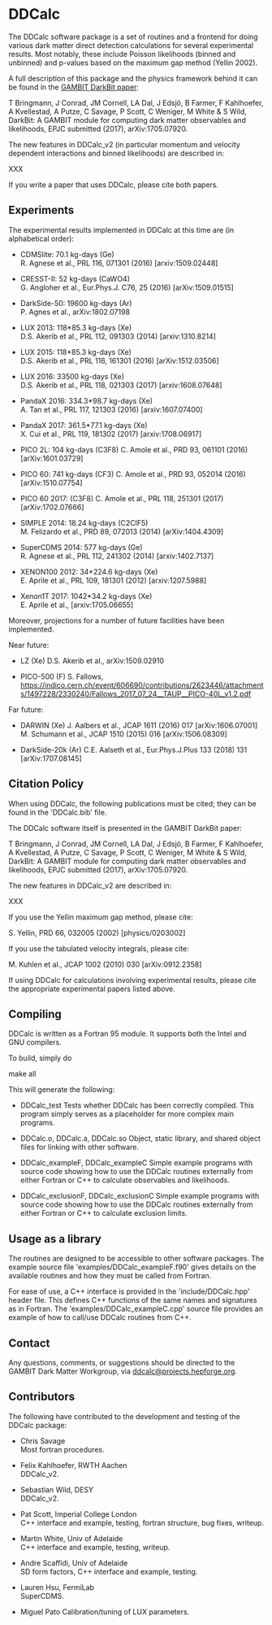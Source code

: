 DDCalc
======

The DDCalc software package is a set of routines and a frontend for
doing various dark matter direct detection calculations for several
experimental results.  Most notably, these include Poisson likelihoods
(binned and unbinned) and p-values based on the maximum gap method (Yellin 2002).

A full description of this package and the physics framework behind
it can be found in the [GAMBIT DarkBit paper](DarkBitPaper.pdf):

T Bringmann, J Conrad, JM Cornell, LA Dal, J Edsjö, B Farmer,
F Kahlhoefer, A Kvellestad, A Putze, C Savage, P Scott, C Weniger,
M White & S Wild, DarkBit: A GAMBIT module for computing dark matter
observables and likelihoods, EPJC submitted (2017), arXiv:1705.07920.

The new features in DDCalc_v2 (in particular momentum and velocity
dependent interactions and binned likelihoods) are described in:

XXX

If you write a paper that uses DDCalc, please cite both papers. 


Experiments
--

The experimental results implemented in DDCalc at this time are (in alphabetical order):

  * CDMSlite: 70.1 kg-days (Ge)  
    R. Agnese et al., PRL 116, 071301 (2016) [arxiv:1509.02448]

  * CRESST-II: 52 kg-days (CaWO4)  
    G. Angloher et al., Eur.Phys.J. C76, 25 (2016) [arXiv:1509.01515]

  * DarkSide-50: 19600 kg-days (Ar)  
    P. Agnes et al., arXiv:1802.07198

  * LUX 2013: 118*85.3 kg-days (Xe)  
    D.S. Akerib et al., PRL 112, 091303 (2014) [arxiv:1310.8214]

  * LUX 2015: 118*85.3 kg-days (Xe)  
    D.S. Akerib et al., PRL 116, 161301 (2016) [arXiv:1512.03506]

  * LUX 2016: 33500 kg-days (Xe)  
    D.S. Akerib et al., PRL 118, 021303 (2017) [arxiv:1608.07648]

  * PandaX 2016: 334.3*98.7 kg-days (Xe)  
    A. Tan et al., PRL 117, 121303 (2016) [arxiv:1607.07400]

  * PandaX 2017: 361.5*77.1 kg-days (Xe)  
    X. Cui et al., PRL 119, 181302 (2017) [arxiv:1708.06917]

  * PICO 2L: 104 kg-days (C3F8)
    C. Amole et al., PRD 93, 061101 (2016) [arXiv:1601.03729] 

  * PICO 60: 741 kg-days (CF3)
    C. Amole et al., PRD 93, 052014 (2016) [arXiv:1510.07754]  

  * PICO 60 2017: (C3F8)
    C. Amole et al., PRL 118, 251301 (2017) [arXiv:1702.07666]

  * SIMPLE 2014: 18.24 kg-days (C2ClF5)  
    M. Felizardo et al., PRD 89, 072013 (2014) [arXiv:1404.4309]

  * SuperCDMS 2014: 577 kg-days (Ge)  
    R. Agnese et al., PRL 112, 241302 (2014) [arxiv:1402.7137]

  * XENON100 2012: 34*224.6 kg-days (Xe)  
    E. Aprile et al., PRL 109, 181301 (2012) [arxiv:1207.5988]

  * Xenon1T 2017: 1042*34.2 kg-days (Xe)  
    E. Aprile et al., [arxiv:1705.06655]

Moreover, projections for a number of future facilities have been implemented.

Near future:

* LZ (Xe)
  D.S. Akerib et al., arXiv:1509.02910

* PICO-500 (F)
  S. Fallows, https://indico.cern.ch/event/606690/contributions/2623446/attachments/1497228/2330240/Fallows_2017_07_24__TAUP__PICO-40L_v1.2.pdf

Far future:

* DARWIN (Xe)
  J. Aalbers et al., JCAP 1611 (2016) 017 [arXiv:1606.07001]
  M. Schumann et al., JCAP 1510 (2015) 016 [arXiv:1506.08309]

* DarkSide-20k (Ar)
  C.E. Aalseth et al., Eur.Phys.J.Plus 133 (2018) 131 [arXiv:1707.08145]

Citation Policy
--

When using DDCalc, the following publications must be cited; they can be
found in the 'DDCalc.bib' file.

The DDCalc software itself is presented in the GAMBIT DarkBit paper:

T Bringmann, J Conrad, JM Cornell, LA Dal, J Edsjö, B Farmer,
F Kahlhoefer, A Kvellestad, A Putze, C Savage, P Scott, C Weniger,
M White & S Wild, DarkBit: A GAMBIT module for computing dark matter
observables and likelihoods, EPJC submitted (2017), arXiv:1705.07920.

The new features in DDCalc_v2 are described in:

XXX

If you use the Yellin maximum gap method, please cite:

  S. Yellin, PRD 66, 032005 (2002) [physics/0203002]  

If you use the tabulated velocity integrals, please cite:

  M. Kuhlen et al., JCAP 1002 (2010) 030 [arXiv:0912.2358]

If using DDCalc for calculations involving experimental results,
please cite the appropriate experimental papers listed above.


Compiling
---------

DDCalc is written as a Fortran 95 module.  It supports both the  Intel
and GNU compilers.

To build, simply do

  make all

This will generate the following:

  * DDCalc_test
    Tests whether DDCalc has been correctly compiled. This program simply serves as a placeholder for more complex main programs.

  * DDCalc.o, DDCalc.a, DDCalc.so
    Object, static library, and shared object files for linking
    with other software.

  * DDCalc_exampleF, DDCalc_exampleC
    Simple example programs with source code showing how to use
    the DDCalc routines externally from either Fortran or C++ to 
    calculate observables and likelihoods.

  * DDCalc_exclusionF, DDCalc_exclusionC
    Simple example programs with source code showing how to use
    the DDCalc routines externally from either Fortran or C++ to
    calculate exclusion limits.

Usage as a library
---------------

The routines are designed to be accessible to other software packages.
The example source file 'examples/DDCalc_exampleF.f90' gives details
on the available routines and how they must be called from Fortran.

For ease of use, a C++ interface is provided in the 'include/DDCalc.hpp'
header file.  This defines C++ functions of the same names and
signatures as in Fortran.  The 'examples/DDCalc_exampleC.cpp'
source file provides an example of how to call/use DDCalc routines
from C++.


Contact
-------

Any questions, comments, or suggestions should be directed to the GAMBIT
Dark Matter Workgroup, via ddcalc@projects.hepforge.org.


Contributors
------------

The following have contributed to the development and
testing of the DDCalc package:

  * Chris Savage  
    Most fortran procedures.

  * Felix Kahlhoefer, RWTH Aachen  
    DDCalc_v2.

  * Sebastian Wild, DESY  
    DDCalc_v2.

  * Pat Scott, Imperial College London  
    C++ interface and example, testing, fortran structure, bug fixes, writeup.

  * Martin White, Univ of Adelaide  
    C++ interface and example, testing, writeup.

  * Andre Scaffidi, Univ of Adelaide  
    SD form factors, C++ interface and example, testing.

  * Lauren Hsu, FermiLab  
    SuperCDMS.

  * Miguel Pato
    Calibration/tuning of LUX parameters.

